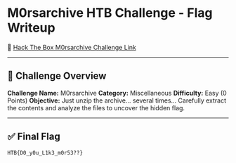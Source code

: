 # M0rsarchive HTB Challenge - Flag Writeup

🔗 [Hack The Box M0rsarchive Challenge Link](https://app.hackthebox.com/challenges/M0rsarchive)

---

## 🎯 Challenge Overview

**Challenge Name:** M0rsarchive
**Category:** Miscellaneous
**Difficulty:** Easy (0 Points)
**Objective:**
Just unzip the archive... several times...
Carefully extract the contents and analyze the files to uncover the hidden flag.

---

## ✅ Final Flag

```
HTB{D0_y0u_L1k3_m0r53??}
```
